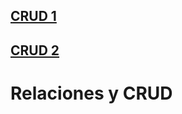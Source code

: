 ## [CRUD 1](https://github.com/DiazJose01/CRUD)

## [CRUD 2](https://github.com/DiazJose01/CRUD/tree/crud2)

# Relaciones y CRUD